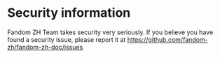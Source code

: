 # Security information

Fandom ZH Team takes security very seriously. If you believe you have found a
security issue, please report it at
<https://github.com/fandom-zh/fandom-zh-doc/issues>
